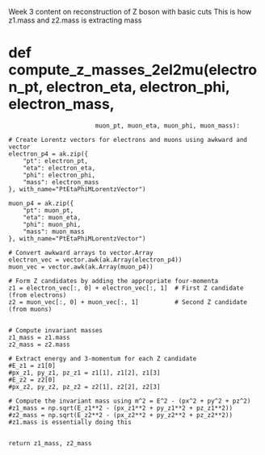 Week 3 content on reconstruction of Z boson with basic cuts
This is how z1.mass and z2.mass is extracting mass 


# def compute_z_masses_2el2mu(electron_pt, electron_eta, electron_phi, electron_mass,
                            muon_pt, muon_eta, muon_phi, muon_mass):
    
    # Create Lorentz vectors for electrons and muons using awkward and vector
    electron_p4 = ak.zip({
        "pt": electron_pt,
        "eta": electron_eta,
        "phi": electron_phi,
        "mass": electron_mass
    }, with_name="PtEtaPhiMLorentzVector")
    
    muon_p4 = ak.zip({
        "pt": muon_pt,
        "eta": muon_eta,
        "phi": muon_phi,
        "mass": muon_mass
    }, with_name="PtEtaPhiMLorentzVector")

    # Convert awkward arrays to vector.Array
    electron_vec = vector.awk(ak.Array(electron_p4))
    muon_vec = vector.awk(ak.Array(muon_p4))

    # Form Z candidates by adding the appropriate four-momenta
    z1 = electron_vec[:, 0] + electron_vec[:, 1]  # First Z candidate (from electrons)
    z2 = muon_vec[:, 0] + muon_vec[:, 1]          # Second Z candidate (from muons)

    
    # Compute invariant masses
    z1_mass = z1.mass
    z2_mass = z2.mass
    
    # Extract energy and 3-momentum for each Z candidate
    #E_z1 = z1[0]
    #px_z1, py_z1, pz_z1 = z1[1], z1[2], z1[3]
    #E_z2 = z2[0]
    #px_z2, py_z2, pz_z2 = z2[1], z2[2], z2[3]

    # Compute the invariant mass using m^2 = E^2 - (px^2 + py^2 + pz^2)
    #z1_mass = np.sqrt(E_z1**2 - (px_z1**2 + py_z1**2 + pz_z1**2))
    #z2_mass = np.sqrt(E_z2**2 - (px_z2**2 + py_z2**2 + pz_z2**2))
    #z1.mass is essentially doing this 


    return z1_mass, z2_mass
